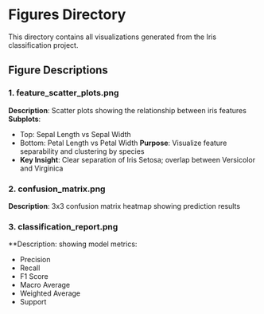 # Figures Directory

This directory contains all visualizations generated from the Iris classification project.

## Figure Descriptions

### 1. feature_scatter_plots.png
**Description**: Scatter plots showing the relationship between iris features
**Subplots**:
  - Top: Sepal Length vs Sepal Width
  - Bottom: Petal Length vs Petal Width
**Purpose**: Visualize feature separability and clustering by species
- **Key Insight**: Clear separation of Iris Setosa; overlap between Versicolor and Virginica

### 2. confusion_matrix.png
**Description**: 3x3 confusion matrix heatmap showing prediction results

### 3. classification_report.png 
**Description: showing model metrics:
- Precision
- Recall
- F1 Score
- Macro Average
- Weighted Average
- Support
